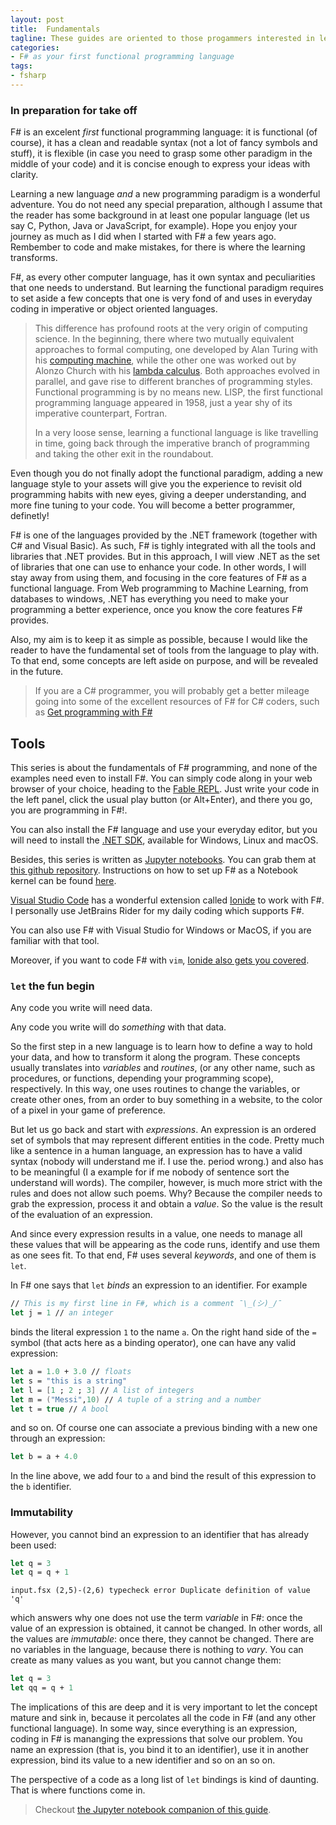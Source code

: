 ```yaml
---
layout: post
title:  Fundamentals
tagline: These guides are oriented to those progammers interested in learning some concepts on F\# functional programming, from a practical perspective.
categories: 
- F# as your first functional programming language
tags:
- fsharp
---
```



### In preparation for take off

F\# is an excelent _first_ functional programming language: it is functional (of course), it has a clean and readable syntax (not a lot of fancy symbols and stuff), it is flexible (in case you need to grasp some other paradigm in the middle of your code) and it is concise enough to express your ideas with clarity. 

Learning a new language _and_ a new programming paradigm is a wonderful adventure. You do not need any special preparation, although I assume that the reader has some background in at least one popular language (let us say C, Python, Java or JavaScript, for example). Hope you enjoy your journey as much as I did when I started with F\# a few years ago. Rembember to code and make mistakes, for there is where the learning transforms. 

F\#, as every other computer language, has it own syntax and peculiarities that one needs to understand. But learning the functional paradigm requires to set aside a few concepts that one is very fond of and uses in everyday coding in imperative or object oriented languages. 

> This difference has profound roots at the very origin of computing science.
> In the beginning, there where two mutually equivalent approaches to formal computing, one developed by Alan Turing with his [computing machine](https://londmathsoc.onlinelibrary.wiley.com/doi/epdf/10.1112/plms/s2-42.1.230), while the other one was worked out by Alonzo Church with his [lambda calculus](https://www.jstor.org/stable/2371045?origin=crossref&seq=10#metadata_info_tab_contents). Both approaches evolved in parallel, and gave rise to different branches of programming styles. 
> Functional programming is by no means new. LISP, the first functional programming language appeared in 1958, just a year shy of its 
> imperative counterpart, Fortran.
> 
> In a very loose sense, learning a functional language is like travelling in time, going back through the imperative branch of  programming and taking the other exit in the roundabout.

Even though you do not finally adopt the functional paradigm, adding a new language style to your assets will give you the experience to revisit old programming habits with new eyes, giving a deeper understanding, and more fine tuning to your code. You will become a better programmer, definetly!

F\# is one of the languages provided by the .NET framework (together with C# and Visual Basic). As such, F\# is tighly integrated with all the tools and libraries that .NET provides. But in this approach, I will view .NET as the set of libraries that one can use to enhance your code. In other words, I will stay away from using them, and focusing in the core features of F\# as a functional language. From Web programming to Machine Learning, from databases to windows, .NET has everything you need to make your programming a better experience, once you know the core features F\# provides. 

Also, my aim is to keep it as simple as possible, because I would like the reader to have the fundamental set of tools from the language to play with. To that end, some concepts are left aside on purpose, and will be revealed in the future. 

> If you are a C# programmer, you will probably get a better mileage going into some of the excellent resources of F\# for C# coders, such as [Get programming with F\#](https://www.manning.com/books/get-programming-with-f-sharp#:~:text=about%20the%20book-,Get%20Programming%20with%20F%23%3A%20A%20guide%20for%20.,of%20functional%20programming%20in%20F%23.) 


## Tools

This series is about the fundamentals of F\# programming, and none of the examples need even to install F\#. You can simply code along in your web browser of your choice, heading to the [Fable REPL](https://fable.io/repl/). Just write your code in the left panel, click the usual play button (or Alt+Enter), and there you go, you are programming in F\#!.

You can also install the F\# language and use your everyday editor, but you will need to install the [.NET SDK](https://dotnet.microsoft.com/en-us/download/dotnet/7.0), available for Windows, Linux and macOS.  

Besides, this series is written as [Jupyter notebooks](https://jupyter.org/). You can grab them at [this github repository](https://github.com/fcolavecchia/fp-course). Instructions on how to set up F\# as a Notebook kernel can be found [here](https://github.com/dotnet/interactive/blob/main/docs/NotebookswithJupyter.md). 

[Visual Studio Code](https://code.visualstudio.com/) has a wonderful extension called [Ionide](https://ionide.io/Editors/Code/overview.html) to work with F\#. I personally use JetBrains Rider for my daily coding which supports F\#.

You can also use F\# with Visual Studio for Windows or MacOS, if you are familiar with that tool. 

Moreover, if you want to code F\# with `vim`, [Ionide also gets you covered](https://ionide.io/Editors/Vim/overview.html).




### `let` the fun begin 

Any code you write will need data. 

Any code you write will do _something_ with that data. 

So the first step in a new language is to learn how to define a way to hold your data, and how to transform it along the program. These concepts usually translates into _variables_ and _routines_, (or any other name, such as procedures, or functions, depending your programming scope), respectively. In this way, one uses routines to change the variables, or create other ones, from an order to buy something in a website, to the color of a pixel in your game of preference. 

But let us go back and start with _expressions_. An expression is an ordered set of symbols that may represent different entities in the code. Pretty much like a sentence in a human language, an expression has to have a valid syntax (nobody will understand me if. I use the. period wrong.) and also has to be meaningful (I a example for if me nobody of sentence sort the understand will words). The compiler, however, is much more strict with the rules and does not allow such poems. Why? Because the compiler needs to grab the expression, process it and obtain a _value_. So the value is the result of the evaluation of an expression. 

And since every expression results in a value, one needs to manage all these values that will be appearing as the code runs, identify and use them as one sees fit. To that end, F\# uses several _keywords_, and one of them is `let`. 

In F\# one says that `let` _binds_ an expression to an identifier. For example


```fsharp
// This is my first line in F#, which is a comment ¯\_(シ)_/¯
let j = 1 // an integer 
```

binds the literal expression `1` to the name `a`. On the right hand side of the `=` symbol (that acts here as a binding operator), one can have any valid expression:

```fsharp
let a = 1.0 + 3.0 // floats 
let s = "this is a string" 
let l = [1 ; 2 ; 3] // A list of integers 
let m = ("Messi",10) // A tuple of a string and a number 
let t = true // A bool 
```

and so on. Of course one can associate a previous binding with a new one through an expression:

```fsharp
let b = a + 4.0 
```

In the line above, we add four to `a` and bind the result of this expression to the `b` identifier. 

### Immutability

However, you cannot bind an expression to an identifier that has already been used:

```fsharp
let q = 3
let q = q + 1
```


    input.fsx (2,5)-(2,6) typecheck error Duplicate definition of value 'q'


which answers why one does not use the term _variable_ in F\#: once the value of an expression is obtained, it cannot be changed. In other words, all the values are _immutable_: once there, they cannot be changed. There are no variables in the language, because there is nothing to _vary_. You can create as many values as you want, but you cannot change them: 

```fsharp
let q = 3
let qq = q + 1
```

The implications of this are deep and it is very important to let the concept mature and sink in, because it percolates all the code in F\# (and any other functional language). In some way, since everything is an expression, coding in F\# is mananging the expressions that solve our problem. You name an expression (that is, you bind it to an identifier), use it in another expression, bind its value to a new identifier and so on an so on.

The perspective of a code as a long list of `let` bindings is kind of daunting. That is where functions come in.

> Checkout [the Jupyter notebook companion of this guide](https://github.com/fcolavecchia/fp-course/blob/main/en/Fundamentals.ipynb).



